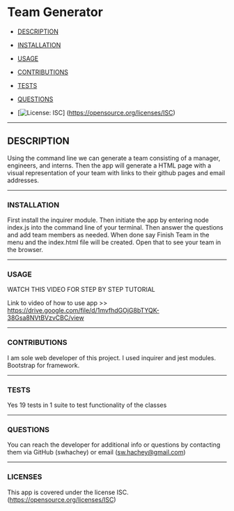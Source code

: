 # Team Generator

- [DESCRIPTION](#description)
- [INSTALLATION](#installation)
- [USAGE](#usage)
- [CONTRIBUTIONS](#contributions)
- [TESTS](#tests)
- [QUESTIONS](#questions)

- [![License: ISC](https://img.shields.io/badge/License-ISC-blueviolet.svg)]
  (https://opensource.org/licenses/ISC)

---

## DESCRIPTION

Using the command line we can generate a team consisting of a manager, engineers, and interns. Then the app will generate a HTML page with a visual representation of your team with links to their github pages and email addresses.

---

### INSTALLATION

First install the inquirer module. Then initiate the app by entering node index.js into the command line of your terminal. Then answer the questions and add team members as needed. When done say Finish Team in the menu and the index.html file will be created. Open that to see your team in the browser.

---

### USAGE

WATCH THIS VIDEO FOR STEP BY STEP TUTORIAL

Link to video of how to use app >> https://drive.google.com/file/d/1mvfhdGOjG8bTYQK-38Gsa8NVtBVzvCBC/view

---

### CONTRIBUTIONS

I am sole web developer of this project. I used inquirer and jest modules. Bootstrap for framework.

---

### TESTS

Yes 19 tests in 1 suite to test functionality of the classes

---

### QUESTIONS

You can reach the developer for additional info or questions by contacting them via GitHub (swhachey) or email (sw.hachey@gmail.com)

---

### LICENSES

This app is covered under the license ISC. (https://opensource.org/licenses/ISC)
